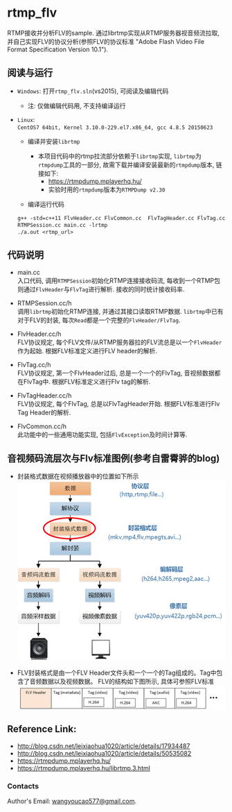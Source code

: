 # rtmp_flv   
RTMP接收并分析FLV的sample. 通过librtmp实现从RTMP服务器视音频流拉取, 并自己实现FLV的协议分析(参照FLV的协议标准 "Adobe Flash Video File Format Specification Version 10.1").     

## 阅读与运行 
- `Windows`: 打开`rtmp_flv.sln`(vs2015), 可阅读及编辑代码   
	- 注: 仅做编辑代码用, 不支持编译运行   

- `Linux`:   
		`CentOS7 64bit, Kernel 3.10.0-229.el7.x86_64, gcc 4.8.5 20150623`   
	- 编译并安装`librtmp`    
		- 本项目代码中的rtmp拉流部分依赖于`librtmp`实现, `librtmp`为`rtmpdump`工具的一部分, 故需下载并编译安装最新的`rtmpdump`版本, 链接如下:    
			- https://rtmpdump.mplayerhq.hu/    
			- 实验时用的`rtmpdump`版本为`RTMPDump v2.30`    
		
	- 编译运行代码    
	```   
	g++ -std=c++11 FlvHeader.cc FlvCommon.cc  FlvTagHeader.cc FlvTag.cc RTMPSession.cc main.cc -lrtmp   
	./a.out <rtmp_url>  
	```   

## 代码说明   
- main.cc  
入口代码, 调用`RTMPSession`初始化RTMP连接接收码流, 每收到一个RTMP包则通过`FlvHeader`与`FlvTag`进行解析. 接收的同时统计接收码率.   

- RTMPSession.cc/h  
调用`librtmp`初始化RTMP连接, 并通过其接口读取RTMP数据. `librtmp`中已有对于FLV的封装, 每次`Read`都是一个完整的`FlvHeader/FlvTag`.   

- FlvHeader.cc/h   
FLV协议规定, 每个FLV文件/从RTMP服务器拉的FLV流总是以一个`FlvHeader`作为起始. 根据FLV标准定义进行FLV header的解析.   

- FlvTag.cc/h   
FLV协议规定, 第一个FlvHeader过后, 总是一个一个的FlvTag, 音视频数据都在FlvTag中. 根据FLV标准定义进行Flv tag的解析.   

- FlvTagHeader.cc/h   
FLV协议规定, 每个FlvTag, 总是以FlvTagHeader开始. 根据FLV标准进行Flv Tag Header的解析.   

- FlvCommon.cc/h       
此功能中的一些通用功能实现, 包括`FlvException`及时间计算等.   

## 音视频码流层次与Flv标准图例(参考自雷霄骅的blog)   
- 封装格式数据在视频播放器中的位置如下所示   
![1](1.png)  

- FLV封装格式是由一个FLV Header文件头和一个一个的Tag组成的。Tag中包含了音频数据以及视频数据。 FLV的结构如下图所示, 具体可参照FLV标准      
![2](2.png)

## Reference Link:  
- http://blog.csdn.net/leixiaohua1020/article/details/17934487   
- http://blog.csdn.net/leixiaohua1020/article/details/50535082   
- https://rtmpdump.mplayerhq.hu/   
- https://rtmpdump.mplayerhq.hu/librtmp.3.html   


### Contacts   
Author's Email: wangyoucao577@gmail.com.
